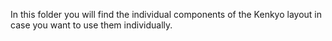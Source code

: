 In this folder you will find the individual components of the Kenkyo layout in case you want to use them individually.
